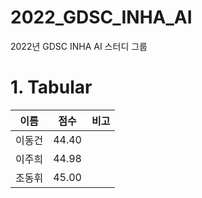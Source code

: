 # 2022_GDSC_INHA_AI
2022년 GDSC INHA AI 스터디 그룹


# 1. Tabular
|이름|점수|비고|
|------|---|---|
|이동건|44.40||
|이주희|44.98||
|조동휘|45.00||
